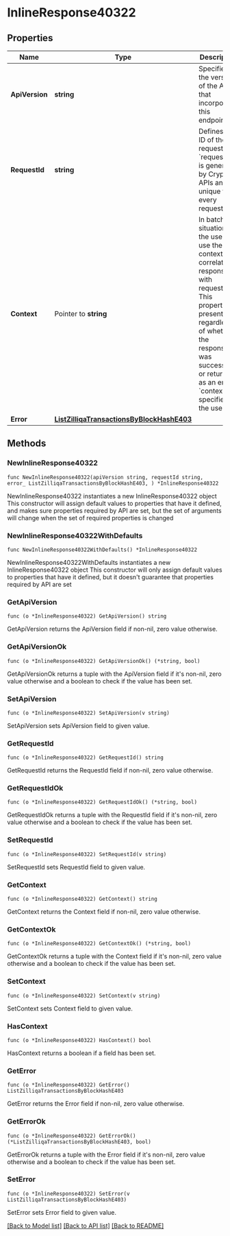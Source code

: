 # InlineResponse40322

## Properties

Name | Type | Description | Notes
------------ | ------------- | ------------- | -------------
**ApiVersion** | **string** | Specifies the version of the API that incorporates this endpoint. | 
**RequestId** | **string** | Defines the ID of the request. The &#x60;requestId&#x60; is generated by Crypto APIs and it&#39;s unique for every request. | 
**Context** | Pointer to **string** | In batch situations the user can use the context to correlate responses with requests. This property is present regardless of whether the response was successful or returned as an error. &#x60;context&#x60; is specified by the user. | [optional] 
**Error** | [**ListZilliqaTransactionsByBlockHashE403**](ListZilliqaTransactionsByBlockHashE403.md) |  | 

## Methods

### NewInlineResponse40322

`func NewInlineResponse40322(apiVersion string, requestId string, error_ ListZilliqaTransactionsByBlockHashE403, ) *InlineResponse40322`

NewInlineResponse40322 instantiates a new InlineResponse40322 object
This constructor will assign default values to properties that have it defined,
and makes sure properties required by API are set, but the set of arguments
will change when the set of required properties is changed

### NewInlineResponse40322WithDefaults

`func NewInlineResponse40322WithDefaults() *InlineResponse40322`

NewInlineResponse40322WithDefaults instantiates a new InlineResponse40322 object
This constructor will only assign default values to properties that have it defined,
but it doesn't guarantee that properties required by API are set

### GetApiVersion

`func (o *InlineResponse40322) GetApiVersion() string`

GetApiVersion returns the ApiVersion field if non-nil, zero value otherwise.

### GetApiVersionOk

`func (o *InlineResponse40322) GetApiVersionOk() (*string, bool)`

GetApiVersionOk returns a tuple with the ApiVersion field if it's non-nil, zero value otherwise
and a boolean to check if the value has been set.

### SetApiVersion

`func (o *InlineResponse40322) SetApiVersion(v string)`

SetApiVersion sets ApiVersion field to given value.


### GetRequestId

`func (o *InlineResponse40322) GetRequestId() string`

GetRequestId returns the RequestId field if non-nil, zero value otherwise.

### GetRequestIdOk

`func (o *InlineResponse40322) GetRequestIdOk() (*string, bool)`

GetRequestIdOk returns a tuple with the RequestId field if it's non-nil, zero value otherwise
and a boolean to check if the value has been set.

### SetRequestId

`func (o *InlineResponse40322) SetRequestId(v string)`

SetRequestId sets RequestId field to given value.


### GetContext

`func (o *InlineResponse40322) GetContext() string`

GetContext returns the Context field if non-nil, zero value otherwise.

### GetContextOk

`func (o *InlineResponse40322) GetContextOk() (*string, bool)`

GetContextOk returns a tuple with the Context field if it's non-nil, zero value otherwise
and a boolean to check if the value has been set.

### SetContext

`func (o *InlineResponse40322) SetContext(v string)`

SetContext sets Context field to given value.

### HasContext

`func (o *InlineResponse40322) HasContext() bool`

HasContext returns a boolean if a field has been set.

### GetError

`func (o *InlineResponse40322) GetError() ListZilliqaTransactionsByBlockHashE403`

GetError returns the Error field if non-nil, zero value otherwise.

### GetErrorOk

`func (o *InlineResponse40322) GetErrorOk() (*ListZilliqaTransactionsByBlockHashE403, bool)`

GetErrorOk returns a tuple with the Error field if it's non-nil, zero value otherwise
and a boolean to check if the value has been set.

### SetError

`func (o *InlineResponse40322) SetError(v ListZilliqaTransactionsByBlockHashE403)`

SetError sets Error field to given value.



[[Back to Model list]](../README.md#documentation-for-models) [[Back to API list]](../README.md#documentation-for-api-endpoints) [[Back to README]](../README.md)


